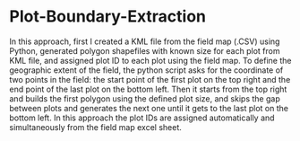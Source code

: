 # Plot-Boundary-Extraction
In this approach, first I created a KML file from the field map (.CSV) using Python, generated polygon shapefiles with known size for each plot from KML file, and assigned plot ID to each plot using the field map. To define the geographic extent of the field, the python script asks for the coordinate of two points in the field: the start point of the first plot on the top right and the end point of the last plot on the bottom left. Then it starts from the top right and builds the first polygon using the defined plot size, and skips the gap between plots and generates the next one until it gets to the last plot on the bottom left. In this approach the plot IDs are assigned automatically and simultaneously from the field map excel sheet. 

